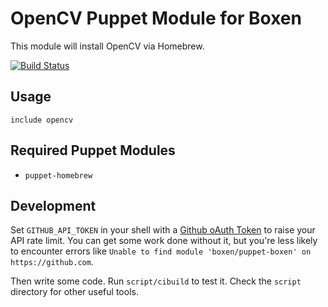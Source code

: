 # OpenCV Puppet Module for Boxen

This module will install OpenCV via Homebrew.

[![Build Status](https://travis-ci.org/gaahrdner/puppet-opencv.png?branch=master)](https://travis-ci.org/gaahrdner/puppet-opencv)

## Usage

```puppet
include opencv
```

## Required Puppet Modules

* `puppet-homebrew`

## Development

Set `GITHUB_API_TOKEN` in your shell with a [Github oAuth Token](https://help.github.com/articles/creating-an-oauth-token-for-command-line-use) to raise your API rate limit. You can get some work done without it, but you're less likely to encounter errors like `Unable to find module 'boxen/puppet-boxen' on https://github.com`.

Then write some code. Run `script/cibuild` to test it. Check the `script`
directory for other useful tools.

